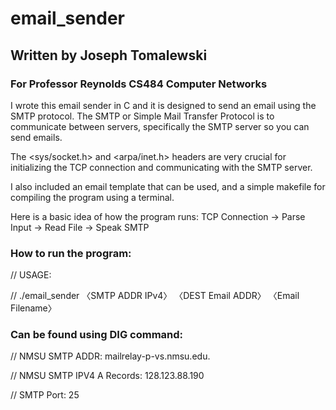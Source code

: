# email_sender
## Written by Joseph Tomalewski
### For Professor Reynolds CS484 Computer Networks

I wrote this email sender in C and it is designed to send an email using the SMTP protocol. The SMTP or Simple Mail Transfer Protocol is to communicate between servers, specifically the SMTP server so you can send emails. 

The <sys/socket.h> and <arpa/inet.h> headers are very crucial for initializing the TCP connection and communicating with the SMTP server. 

I also included an email template that can be used, and a simple makefile for compiling the program using a terminal.

Here is a basic idea of how the program runs:
TCP Connection -> Parse Input -> Read File -> Speak SMTP

### How to run the program:

// USAGE: 

// ./email_sender 〈SMTP ADDR IPv4〉 〈DEST Email ADDR〉 〈Email Filename〉

### Can be found using DIG command:

// NMSU SMTP ADDR: mailrelay-p-vs.nmsu.edu.

// NMSU SMTP IPV4 A Records: 128.123.88.190

// SMTP Port: 25
